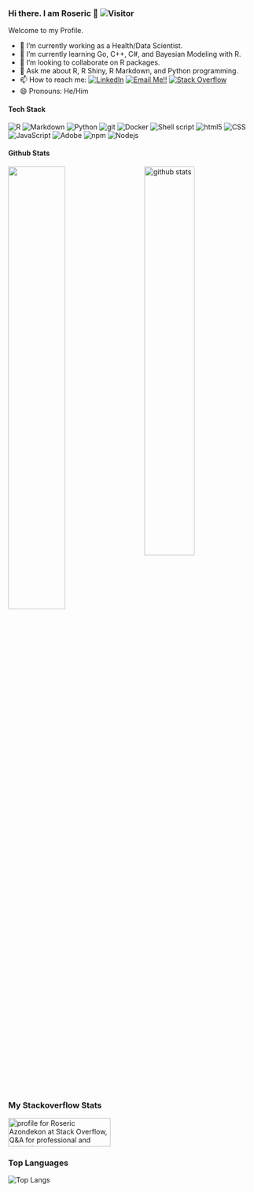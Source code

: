 ### Hi there. I am Roseric 👋  ![Visitor](https://visitor-badge.laobi.icu/badge?page_id=rosericazondekon.repoName)

Welcome to my Profile. 


<!--
**rosericazondekon/rosericazondekon** is a ✨ _special_ ✨ repository because its `README.md` (this file) appears on your GitHub profile.

Here are some ideas to get you started:

- 🔭 I’m currently working as a Health Scientist.
- 🌱 I’m currently learning C++, C#, and Bayesian Models with R.
- 👯 I’m looking to collaborate on ...
- 🤔 I’m looking for help with ...
- 💬 Ask me about Python, R, R Shiny
- 📫 How to reach me: ...
- 😄 Pronouns: ...
- ⚡ Fun fact: ...
-->

- 🔭 I’m currently working as a Health/Data Scientist.
- 🌱 I’m currently learning Go, C++, C#, and Bayesian Modeling with R.
- 👯 I’m looking to collaborate on R packages.
- 💬 Ask me about R, R Shiny, R Markdown, and Python programming.
- 📫 How to reach me: <a href="https://www.linkedin.com/in/roseric-azondekon-phd-mph-ms-a8385059/">![LinkedIn](https://img.shields.io/badge/LinkedIn-0077B5?style=for-the-badge&logo=linkedin&logoColor=white)</a> <a href="mailto:rosericazondekon@gmail.com">![Email Me!!](https://img.shields.io/badge/Gmail-D14836?style=for-the-badge&logo=gmail&logoColor=white)</a> <a href="https://stackoverflow.com/users/9065044/pbk1303?tab=profile"><img alt="Stack Overflow" src="https://img.shields.io/badge/-Stack%20Overflow-FE7A16?style=for-the-badge&logo=stack-overflow&logoColor=white"></a>
- 😄 Pronouns: He/Him

#### Tech Stack
<p>
  <img alt="R" src="https://img.shields.io/badge/R-%23276DC3.svg?style=flat-square&logo=R&logoColor=white" />
  <img alt="Markdown" src="https://img.shields.io/badge/Markdown-%23000000.svg?style=flat-square&logo=markdown&logoColor=white" />
  <img alt="Python" src="https://img.shields.io/badge/Python%20-%2314354C.svg?style=flat-square&logo=python&logoColor=white" />
  <img alt="git" src="https://img.shields.io/badge/-Git-F05032?style=flat-square&logo=git&logoColor=white" />
  <img alt="Docker" src="https://img.shields.io/badge/-Docker-46a2f1?style=flat-square&logo=docker&logoColor=white" />
  <img alt="Shell script" src="https://img.shields.io/badge/Shell_Script-121011?style=for-the-badge&logo=gnu-bash&logoColor=white" />
  <img alt="html5" src="https://img.shields.io/badge/-HTML5-E34F26?style=flat-square&logo=html5&logoColor=white" />
  <img alt="CSS" src="https://img.shields.io/badge/CSS%20-%231572B6.svg?style=flat-square&logo=css3&logoColor=white" />
  <img alt="JavaScript" src="https://img.shields.io/badge/JavaScript%20-%23F7DF1E.svg?style=flat-square&logo=javascript&logoColor=black" />
  <img alt="Adobe" src="https://img.shields.io/badge/Adobe%20-%23FF0000.svg?style=flat-square&logo=adobe&logoColor=white">
  <img alt="npm" src="https://img.shields.io/badge/-NPM-CB3837?style=flat-square&logo=npm&logoColor=white" />
  <img alt="Nodejs" src="https://img.shields.io/badge/-Nodejs-43853d?style=flat-square&logo=Node.js&logoColor=white" />
</p>

#### Github Stats
<img src="https://github-readme-stats.vercel.app/api?username=rosericazondekon&show_icons=true&theme=gotham" alt="github stats" width="45%" align="right"/>
<img src="https://github-readme-streak-stats.herokuapp.com/?user=rosericazondekon&theme=dark" width="48%" >

### My Stackoverflow Stats
<a href="https://stackoverflow.com/users/9065044/roseric-azondekon"><img src="https://stackoverflow.com/users/flair/9065044.png" width="208" height="58" alt="profile for Roseric Azondekon at Stack Overflow, Q&amp;A for professional and enthusiast programmers" title="profile for Roseric Azondekon at Stack Overflow, Q&amp;A for professional and enthusiast programmers"></a>


### Top Languages
 ![Top Langs](https://github-readme-stats.vercel.app/api/top-langs/?username=rosericazondekon&layout=compact)
